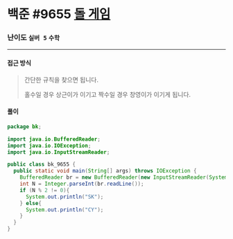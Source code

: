 # 백준 #9655 [돌 게임](https://www.acmicpc.net/problem/9655)

### 난이도 `실버 5` `수학 ` 

---

#### 접근 방식

> 간단한 규칙을 찾으면 됩니다.
>
> 홀수일 경우 상근이가 이기고 짝수일 경우 창영이가 이기게 됩니다.

#### 풀이

```java
package bk;

import java.io.BufferedReader;
import java.io.IOException;
import java.io.InputStreamReader;

public class bk_9655 {
  public static void main(String[] args) throws IOException {
    BufferedReader br = new BufferedReader(new InputStreamReader(System.in));
    int N = Integer.parseInt(br.readLine());
    if (N % 2 != 0){
      System.out.println("SK");
    } else{
      System.out.println("CY");
    }
  }
}

```

